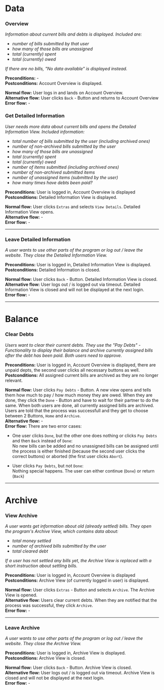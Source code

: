 # Data
### Overview
*Information about current bills and debts is displayed. Included are:*

- *number of bills submitted by that user*
- *how many of those bills are unassigned*
- *total (currently) spent*
- *total (currently) owed*

*If there are no bills, "No data available" is displayed instead.*

**Preconditions:** -  
**Postconditions:** Account Overview is displayed. 
 
**Normal flow:** User logs in and lands on Account Overview.  
**Alternative flow:** User clicks `Back` - Button and returns to Account Overview   
**Error flow:** -

### Get Detailed Information
*User needs more data about current bills and opens the Detailed Information View. Included information:*

- *total number of bills submitted by the user (including archived ones)*
- *number of non-archived bills submitted by the user*
- *how many of those bills are unassigned*
- *total (currently) spent*
- *total (currently) owed*
- *number of items submitted (including archived ones)*
- *number of non-archived submitted items*
- *number of unassigned items (submitted by the user)*
- *how many times have debts been paid?*

**Preconditions:** User is logged in, Account Overview is displayed  
**Postconditions:** Detailed Information View is displayed. 
 
**Normal flow:** User clicks `Extras` and selects `View Details`. Detailed Information View opens.  
**Alternative flow:** -  
**Error flow:** -

---

### Leave Detailed Information
*A user wants to use other parts of the program or log out / leave the website. They close the Detailed Information View.*

**Preconditions:** User is logged in, Detailed Information View is displayed.  
**Postconditions:** Detailed Information is closed.   

**Normal flow:** User clicks `Back` - Button. Detailed Information View is closed.  
**Alternative flow:** 
User logs out / is logged out via timeout. Detailed Information View is closed and will not be displayed at the next login.  
**Error flow:** -


---

# Balance
### Clear Debts
*Users want to clear their current debts. They use the "Pay Debts" - Functionality to display their balance and archive currently assigned bills after the debt has been paid. Both users need to approve.*

**Preconditions:** User is logged in, Account Overview is displayed, there are unpaid depts, the second user clicks all necessary buttons as well.  
**Postconditions:** All assigned current bills are archived as they are no longer relevant. 
 
**Normal flow:** User clicks `Pay Debts` - Button. A new view opens and tells them how much to pay / how much money they are owed. When they are done, they click the `Done` - Button and have to wait for their partner to do the same. When both users are done, all currently assigned bills are archived. Users are told that the process was successfull and they get to choose between 2 Buttons, `Home` and `Archive`.  
**Alternative flow:** -  
**Error flow:** There are two error cases:

- One user clicks `Done`, but the other one does nothing or clicks `Pay Debts` and then `Back` instead of `Done`:  
No new bills can be added and no unassigned bills can be assigned until the process is either finished (because the second user clicks the correct buttons) or aborted (the first user clicks `Abort`).

- User clicks `Pay Debts`, but not `Done`:  
Nothing special happens. The user can either continue (`Done`) or return (`Back`)

---

# Archive
### View Archive
*A user wants get information about old (already settled) bills. They open the program's Archive View, which contains data about:*

- *total money settled*
- *number of archived bills submitted by the user*
- *total cleared debt*

*If a user has not settled any bills yet, the Archive View is replaced with a short instruction about settling bills.*

**Preconditions:** User is logged in, Account Overview is displayed  
**Postconditions:** Archive View (of currently logged in user) is displayed.  

**Normal flow:** User clicks `Extras` - Button and selects `Archive`. The Archive View is opened.  
**Alternative flow:** Users clear current debts. When they are notified that the process was successful, they click `Archive`.  
**Error flow:** -

---

### Leave Archive
*A user wants to use other parts of the program or log out / leave the website. They close the Archive View.*

**Preconditions:** User is logged in, Archive View is displayed.  
**Postconditions:** Archive View is closed.   

**Normal flow:** User clicks `Back` - Button. Archive View is closed.  
**Alternative flow:** 
User logs out / is logged out via timeout. Archive View is closed and will not be displayed at the next login.  
**Error flow:** -
